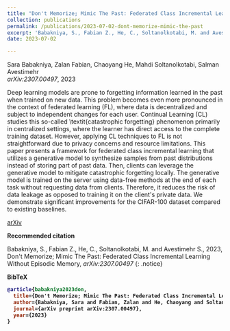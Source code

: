 ```yaml
---
title: "Don't Memorize; Mimic The Past: Federated Class Incremental Learning Without Episodic Memory"
collection: publications
permalink: /publications/2023-07-02-dont-memorize-mimic-the-past
excerpt: 'Babakniya, S., Fabian Z., He, C., Soltanolkotabi, M. and Avestimehr S., 2023, <i> arXiv:2307.00497</i>'
date: 2023-07-02

---
```


Sara Babakniya, Zalan Fabian, Chaoyang He, Mahdi Soltanolkotabi, Salman Avestimehr  <br>
<i>arXiv:2307.00497</i>, 2023

Deep learning models are prone to forgetting information learned in the past when trained on new data. This problem becomes even more pronounced in the context of federated learning (FL), where data is decentralized and subject to independent changes for each user. Continual Learning (CL) studies this so-called \textit{catastrophic forgetting} phenomenon primarily in centralized settings, where the learner has direct access to the complete training dataset. However, applying CL techniques to FL is not straightforward due to privacy concerns and resource limitations. This paper presents a framework for federated class incremental learning that utilizes a generative model to synthesize samples from past distributions instead of storing part of past data. Then, clients can leverage the generative model to mitigate catastrophic forgetting locally. The generative model is trained on the server using data-free methods at the end of each task without requesting data from clients. Therefore, it reduces the risk of data leakage as opposed to training it on the client's private data. We demonstrate significant improvements for the CIFAR-100 dataset compared to existing baselines. 

<a href="https://arxiv.org/pdf/2307.00497.pdf" class="btn btn--inverse btn--large">
<i class="ai ai-arxiv ai-lg "></i> arXiv</a>

<b>Recommended citation</b>

Babakniya, S., Fabian Z., He, C., Soltanolkotabi, M. and Avestimehr S., 2023, Don't Memorize; Mimic The Past: Federated Class Incremental Learning Without Episodic Memory, <i> arXiv:2307.00497</i>
{: .notice}

<b>BibTeX<b>

```bibtex
@article{babakniya2023don,
  title={Don't Memorize; Mimic The Past: Federated Class Incremental Learning Without Episodic Memory},
  author={Babakniya, Sara and Fabian, Zalan and He, Chaoyang and Soltanolkotabi, Mahdi and Avestimehr, Salman},
  journal={arXiv preprint arXiv:2307.00497},
  year={2023}
}
```
